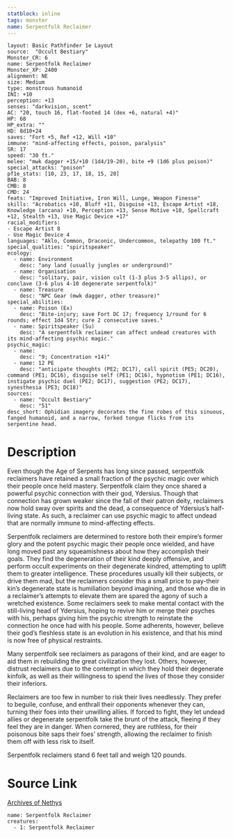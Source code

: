 ```yaml
---
statblock: inline
tags: monster
name: Serpentfolk Reclaimer
---
```

```statblock
layout: Basic Pathfinder 1e Layout
source:  "Occult Bestiary"
Monster_CR: 6
name: Serpentfolk Reclaimer
Monster_XP: 2400
alignment: NE
size: Medium
type: monstrous humanoid
INI: +10
perception: +13
senses: "darkvision, scent"
AC: "20, touch 16, flat-footed 14 (dex +6, natural +4)"
HP: 68
HP_extra: ""
HD: 8d10+24
saves: "Fort +5, Ref +12, Will +10"
immune: "mind-affecting effects, poison, paralysis"
SR: 17
speed: "30 ft."
melee: "mwk dagger +15/+10 (1d4/19-20), bite +9 (1d6 plus poison)"
special_attacks: "poison"
pf1e_stats: [10, 23, 17, 18, 15, 20]
BAB: 8
CMB: 8
CMD: 24
feats: "Improved Initiative, Iron Will, Lunge, Weapon Finesse"
skills: "Acrobatics +10, Bluff +11, Disguise +13, Escape Artist +18, Knowledge (arcana) +10, Perception +13, Sense Motive +10, Spellcraft +12, Stealth +13, Use Magic Device +17"
racial_modifiers:
- Escape Artist 8
- Use Magic Device 4
languages: "Aklo, Common, Draconic, Undercommon, telepathy 100 ft."
special_qualities: "spiritspeaker"
ecology:
  - name: Environment
    desc: "any land (usually jungles or underground)"
  - name: Organisation
    desc: "solitary, pair, vision cult (1-3 plus 3-5 allips), or conclave (3-6 plus 4-10 degenerate serpentfolk)"
  - name: Treasure
    desc: "NPC Gear (mwk dagger, other treasure)"
special_abilities:
  - name: Poison (Ex)
    desc: "Bite-injury; save Fort DC 17; frequency 1/round for 6 rounds; effect 1d4 Str; cure 2 consecutive saves."
  - name: Spiritspeaker (Su)
    desc: "A serpentfolk reclaimer can affect undead creatures with its mind-affecting psychic magic."
psychic_magic:
  - name:
    desc: "9; Concentration +14)"
  - name: 12 PE
    desc: "anticipate thoughts (PE2; DC17), call spirit (PE5; DC20), command (PE1; DC16), disguise self (PE1; DC16), hypnotism (PE1; DC16), instigate psychic duel (PE2; DC17), suggestion (PE2; DC17), synesthesia (PE3; DC18)"
sources:
  - name: "Occult Bestiary"
    desc: "51"
desc_short: Ophidian imagery decorates the fine robes of this sinuous, fanged humanoid, and a narrow, forked tongue flicks from its serpentine head.
```
# Description
Even though the Age of Serpents has long since passed, serpentfolk reclaimers have retained a small fraction of the psychic magic over which their people once held mastery. Serpentfolk claim they once shared a powerful psychic connection with their god, Ydersius. Though that connection has grown weaker since the fall of their patron deity, reclaimers now hold sway over spirits and the dead, a consequence of Ydersius’s half-living state. As such, a reclaimer can use psychic magic to affect undead that are normally immune to mind-affecting effects.

Serpentfolk reclaimers are determined to restore both their empire’s former glory and the potent psychic magic their people once wielded, and have long moved past any squeamishness about how they accomplish their goals. They find the degeneration of their kind deeply offensive, and perform occult experiments on their degenerate kindred, attempting to uplift them to greater intelligence. These procedures usually kill their subjects, or drive them mad, but the reclaimers consider this a small price to pay-their kin’s degenerate state is humiliation beyond imagining, and those who die in a reclaimer’s attempts to elevate them are spared the agony of such a wretched existence. Some reclaimers seek to make mental contact with the still-living head of Ydersius, hoping to revive him or merge their psyches with his, perhaps giving him the psychic strength to reinstate the connection he once had with his people. Some adherents, however, believe their god’s fleshless state is an evolution in his existence, and that his mind is now free of physical restraints.

Many serpentfolk see reclaimers as paragons of their kind, and are eager to aid them in rebuilding the great civilization they lost. Others, however, distrust reclaimers due to the contempt in which they hold their degenerate kinfolk, as well as their willingness to spend the lives of those they consider their inferiors.

Reclaimers are too few in number to risk their lives needlessly. They prefer to beguile, confuse, and enthrall their opponents whenever they can, turning their foes into their unwilling allies. If forced to fight, they let undead allies or degenerate serpentfolk take the brunt of the attack, fleeing if they feel they are in danger. When cornered, they are ruthless, for their poisonous bite saps their foes’ strength, allowing the reclaimer to finish them off with less risk to itself.

Serpentfolk reclaimers stand 6 feet tall and weigh 120 pounds.
# Source Link
[Archives of Nethys](https://aonprd.com/MonsterDisplay.aspx?ItemName=Serpentfolk%20Reclaimer)
```encounter-table
name: Serpentfolk Reclaimer
creatures:
  - 1: Serpentfolk Reclaimer
```

